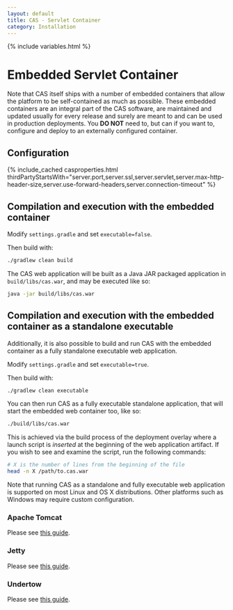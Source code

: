 ```yaml
---
layout: default
title: CAS - Servlet Container
category: Installation
---
```

{% include variables.html %}

# Embedded Servlet Container

Note that CAS itself ships with a number of embedded containers that allow the platform to be self-contained 
as much as possible. These embedded containers are an integral part of the CAS software, are maintained and 
updated usually for every release and surely are meant to and can be used in production deployments. 
You **DO NOT** need to, but can if you want to, configure and deploy to an externally configured container. 

## Configuration

{% include_cached casproperties.html 
thirdPartyStartsWith="server.port,server.ssl,server.servlet,server.max-http-header-size,server.use-forward-headers,server.connection-timeout" %}

## Compilation and execution with the embedded container

Modify `settings.gradle` and set `executable=false`.

Then build with:

```bash
./gradlew clean build
```

The CAS web application will be built as a Java JAR packaged 
application in `build/libs/cas.war`, and may be executed like so:

```bash
java -jar build/libs/cas.war
```

## Compilation and execution with the embedded container as a standalone executable

Additionally, it is also possible to build and run CAS with the embedded 
container as a fully standalone executable web application.

Modify `settings.gradle` and set `executable=true`.

Then build with:

```bash
./gradlew clean executable
```

You can then run CAS as a fully executable standalone application, 
that will start the embedded web container too, like so:

```bash
./build/libs/cas.war
```

This is achieved via the build process of the deployment overlay where a 
launch script is *inserted* at the beginning of the web application artifact. If you
 wish to see and examine the script, run the following commands:
 
 ```bash
 # X is the number of lines from the beginning of the file
 head -n X /path/to.cas.war
 ```
 
Note that running CAS as a standalone and fully executable web application 
is supported on most Linux and OS X distributions. 
Other platforms such as Windows may require custom configuration.

### Apache Tomcat

Please see [this guide](Configuring-Servlet-Container-Embedded-Tomcat.html).

### Jetty

Please see [this guide](Configuring-Servlet-Container-Embedded-Jetty.html).

### Undertow

Please see [this guide](Configuring-Servlet-Container-Embedded-Undertow.html).
